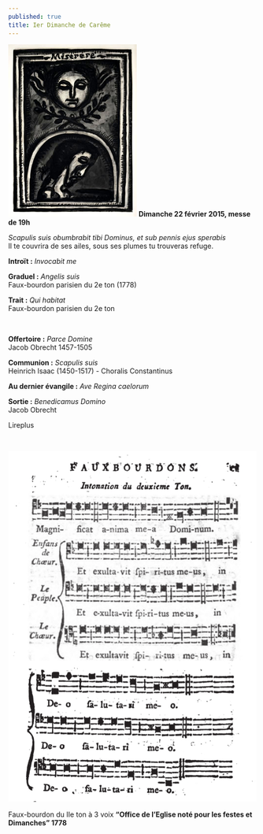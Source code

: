 ```yaml
---
published: true
title: Ier Dimanche de Carême
---
```


![miserere-rouault.jpg](/images/miserere-rouault.jpg)
**Dimanche 22 février 2015, messe de 19h**

*Scapulis suis obumbrabit tibi Dominus, et sub pennis ejus sperabis*  
Il te couvrira de ses ailes, sous ses plumes tu trouveras refuge.

**Introït :** *Invocabit me*

**Graduel :** *Angelis suis*  
Faux-bourdon parisien du 2e ton (1778)

**Trait :** *Qui habitat*  
Faux-bourdon parisien du 2e ton

&nbsp;

**Offertoire :** *Parce Domine*  
Jacob Obrecht 1457-1505

**Communion :** *Scapulis suis*  
Heinrich Isaac (1450-1517) - Choralis Constantinus

**Au dernier évangile :** *Ave Regina caelorum*

**Sortie :** *Benedicamus Domino*  
Jacob Obrecht

Lireplus

&nbsp;

![fb 2e ton.jpg](/images/fb%202e%20ton.jpg)

Faux-bourdon du IIe ton à 3 voix **“Office de l’Eglise noté pour les festes et Dimanches” 1778**